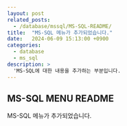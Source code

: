 ```yaml
---
layout: post
related_posts:
  - /database/mssql/MS-SQL-README/
title:  "MS-SQL 메뉴가 추가되었습니다."
date:   2024-06-09 15:13:00 +0900
categories: 
  - database
  - ms_sql
description: >
  'MS-SQL에 대한 내용을 추가하는 부분입니다.
---
```

## MS-SQL MENU README
MS-SQL 메뉴가 추가되었습니다.
